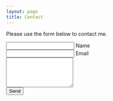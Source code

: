 ```yaml
---
layout: page
title: Contact
---
```


<p class="message">
    Please use the form below to contact me.
</p>

<form action="//formspree.io/hi@joshbuchea.com" method="post">
    <input type="hidden" name="_subject" value="joshbuchea.github.io contact form" />
    <input type="text" name="_gotcha" style="display:none" />
    <input type="text" name="name"> Name<br>
    <input type="email" name="_replyto"> Email<br>
    <textarea rows="5" name="message"></textarea><br>
    <input type="submit" value="Send">
</form>
